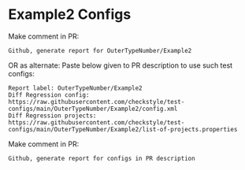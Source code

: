 # Example2 Configs
Make comment in PR:
```
Github, generate report for OuterTypeNumber/Example2
```
OR as alternate:
Paste below given to PR description to use such test configs:
```
Report label: OuterTypeNumber/Example2
Diff Regression config: https://raw.githubusercontent.com/checkstyle/test-configs/main/OuterTypeNumber/Example2/config.xml
Diff Regression projects: https://raw.githubusercontent.com/checkstyle/test-configs/main/OuterTypeNumber/Example2/list-of-projects.properties
```
Make comment in PR:
```
Github, generate report for configs in PR description
```
